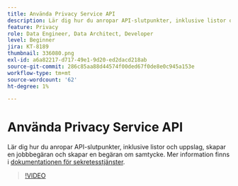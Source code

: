 ```yaml
---
title: Använda Privacy Service API
description: Lär dig hur du anropar API-slutpunkter, inklusive listor och uppslag, skapar en jobbbegäran och skapar en begäran om samtycke.
feature: Privacy
role: Data Engineer, Data Architect, Developer
level: Beginner
jira: KT-8189
thumbnail: 336080.png
exl-id: a6a82217-d717-49e1-9d20-ed2dacd218ab
source-git-commit: 286c85aa88d44574f00ded67f0de8e0c945a153e
workflow-type: tm+mt
source-wordcount: '62'
ht-degree: 1%

---
```



# Använda Privacy Service API

Lär dig hur du anropar API-slutpunkter, inklusive listor och uppslag, skapar en jobbbegäran och skapar en begäran om samtycke. Mer information finns i [dokumentationen för sekretesstjänster](https://experienceleague.adobe.com/docs/experience-platform/privacy/home.html?lang=sv).

>[!VIDEO](https://video.tv.adobe.com/v/336080?learn=on&enablevpops)
